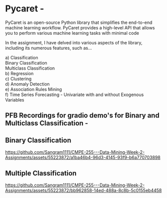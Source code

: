 # Pycaret -
PyCaret is an open-source Python library that simplifies the end-to-end machine learning workflow. PyCaret provides a high-level API that allows you to perform various machine learning tasks with minimal code

In the assignment, I have delved into various aspects of the library, including its numerous features, such as...   
    
a) Classification  
    Binary Classification   
    Multiclass Classification   
b) Regression   
c) Clustering   
d) Anomaly Detection   
e) Association Rules Mining    
f) Time Series Forecasting - Univariate with and without Exogenous Variables   

## PFB Recordings for gradio demo's for Binary and Multiclass Classification - 
## Binary Classification

https://github.com/Sangram1111/CMPE-255---Data-Mining-Week-2-Assignments/assets/55223872/a1ba46b4-96d3-4145-93f9-b6a770703898

## Multiple Classification

https://github.com/Sangram1111/CMPE-255---Data-Mining-Week-2-Assignments/assets/55223872/bb962858-14ed-488a-8c8b-5c0155eb4458

